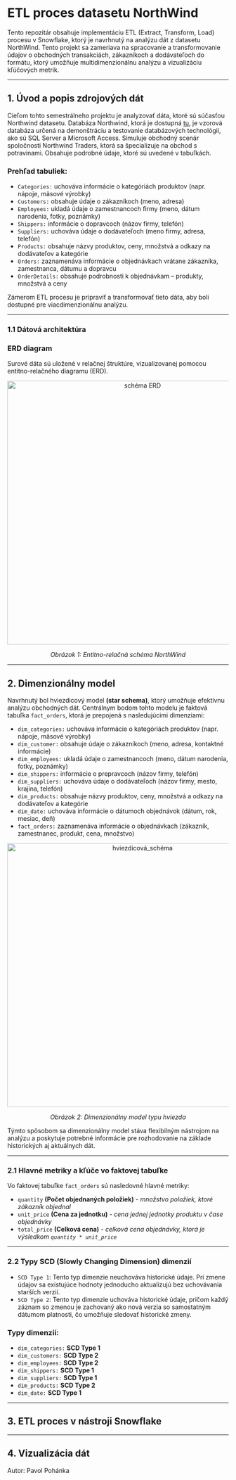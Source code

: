 # ETL proces datasetu NorthWind

Tento repozitár obsahuje implementáciu ETL (Extract, Transform, Load) procesu v Snowflake, ktorý je navrhnutý na analýzu dát z datasetu NorthWind. Tento projekt sa zameriava na spracovanie a transformovanie údajov o obchodných transakciách, zákazníkoch a dodávateľoch do formátu, ktorý umožňuje multidimenzionálnu analýzu a vizualizáciu kľúčových metrik.

---

## 1. Úvod a popis zdrojových dát
Cieľom tohto semestrálneho projektu je analyzovať dáta, ktoré sú súčasťou Northwind datasetu. Databáza Northwind, ktorá je dostupná [tu](https://github.com/microsoft/sql-server-samples/tree/master/samples/databases/northwind-pubs), je vzorová databáza určená na demonštráciu a testovanie databázových technológií, ako sú SQL Server a Microsoft Access. Simuluje obchodný scenár spoločnosti Northwind Traders, ktorá sa špecializuje na obchod s potravinami. Obsahuje podrobné údaje, ktoré sú uvedené v tabuľkách.

### Prehľad tabuliek:
- `Categories:` uchováva informácie o kategóriách produktov (napr. nápoje, mäsové výrobky)
- `Customers:` obsahuje údaje o zákazníkoch (meno, adresa)
- `Employees:` ukladá údaje o zamestnancoch firmy (meno, dátum narodenia, fotky, poznámky)
- `Shippers:` informácie o dopravcoch (názov firmy, telefón)
- `Suppliers:` uchováva údaje o dodávateľoch (meno firmy, adresa, telefón)
- `Products:` obsahuje názvy produktov, ceny, množstvá a odkazy na dodávateľov a kategórie
- `Orders:` zaznamenáva informácie o objednávkach vrátane zákazníka, zamestnanca, dátumu a dopravcu
- `OrderDetails:` obsahuje podrobnosti k objednávkam – produkty, množstvá a ceny

Zámerom ETL procesu je pripraviť a transformovať tieto dáta, aby boli dostupné pre viacdimenzionálnu analýzu.

---
### 1.1 Dátová architektúra

### ERD diagram
Surové dáta sú uložené v relačnej štruktúre, vizualizovanej pomocou entitno-relačného diagramu (ERD).

<p align="center">
  <img src="https://github.com/wrex1k/ETL---NorthWind/blob/main/northwind_erd.png" alt="schéma ERD" width="600">
</p>
<p align="center"><em>Obrázok 1: Entitno-relačná schéma NorthWind</em></p>


---

## 2. Dimenzionálny model

Navrhnutý bol hviezdicový model **(star schema)**, ktorý umožňuje efektívnu analýzu obchodných dát. Centrálnym bodom tohto modelu je faktová tabuľka `fact_orders`, ktorá je prepojená s nasledujúcimi dimenziami:
- `dim_categories:` uchováva informácie o kategóriách produktov (napr. nápoje, mäsové výrobky)
- `dim_customer:` obsahuje údaje o zákazníkoch (meno, adresa, kontaktné informácie)
- `dim_employees:` ukladá údaje o zamestnancoch (meno, dátum narodenia, fotky, poznámky)
- `dim_shippers:` informácie o prepravcoch (názov firmy, telefón)
- `dim_suppliers:` uchováva údaje o dodávateľoch (názov firmy, mesto, krajina, telefón)
- `dim_products:` obsahuje názvy produktov, ceny, množstvá a odkazy na dodávateľov a kategórie
- `dim_date:` uchováva informácie o dátumoch objednávok (dátum, rok, mesiac, deň)
- `fact_orders:` zaznamenáva informácie o objednávkach (zákazník, zamestnanec, produkt, cena, množstvo)

<p align="center">
  <img src="https://github.com/wrex1k/ETL---NorthWind/blob/main/northwind_starschema.png" alt="hviezdicová_schéma" width="600">
</p>
<p align="center"><em>Obrázok 2: Dimenzionálny model typu hviezda</em></p>


Týmto spôsobom sa dimenzionálny model stáva flexibilným nástrojom na analýzu a poskytuje potrebné informácie pre rozhodovanie na základe historických aj aktuálnych dát.

---

### 2.1 Hlavné metriky a kľúče vo faktovej tabuľke

Vo faktovej tabuľke `fact_orders` sú nasledovné hlavné metriky:

- `quantity` **(Počet objednaných položiek)** *- množstvo položiek, ktoré zákazník objednal*
- `unit_price` **(Cena za jednotku)** *- cena jednej jednotky produktu v čase objednávky*
- `total_price` **(Celková cena)** *- celková cena objednávky, ktorá je výsledkom `quantity * unit_price`*

---

### 2.2 Typy SCD (Slowly Changing Dimension) dimenzií

- `SCD Type 1`: Tento typ dimenzie neuchováva historické údaje. Pri zmene údajov sa existujúce hodnoty jednoducho aktualizujú bez uchovávania starších verzií.
- `SCD Type 2`: Tento typ dimenzie uchováva historické údaje, pričom každý záznam so zmenou je zachovaný ako nová verzia so samostatným dátumom platnosti, čo umožňuje sledovať historické zmeny.

### Typy dimenzií:
- `dim_categories:` **SCD Type 1** 
- `dim_customers:` **SCD Type 2**
- `dim_employees:` **SCD Type 2** 
- `dim_shippers:` **SCD Type 1** 
- `dim_suppliers:` **SCD Type 1** 
- `dim_products:` **SCD Type 2** 
- `dim_date:` **SCD Type 1**   
---
## 3. ETL proces v nástroji Snowflake

  
---
## 4. Vizualizácia dát


Autor: Pavol Pohánka




